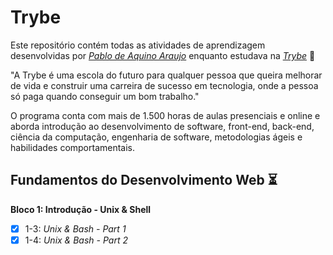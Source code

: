 # **Trybe**

Este repositório contém todas as atividades de aprendizagem desenvolvidas por _[Pablo de Aquino Araujo](https://www.linkedin.com/in/pabloaquinoaraujo/)_ enquanto estudava na _[Trybe](www.betrybe.com)_ :rocket:

"A Trybe é uma escola do futuro para qualquer pessoa que queira melhorar de vida e construir uma carreira de sucesso em tecnologia, onde a pessoa só paga quando conseguir um bom trabalho."

O programa conta com mais de 1.500 horas de aulas presenciais e online e aborda introdução ao desenvolvimento de software, front-end, back-end, ciência da computação, engenharia de software, metodologias ágeis e habilidades comportamentais.

## **Fundamentos do Desenvolvimento Web** :hourglass_flowing_sand:

**Bloco 1: Introdução - Unix & Shell**
- [x] 1-3: *Unix & Bash - Part 1*
- [x] 1-4: *Unix & Bash - Part 2*

